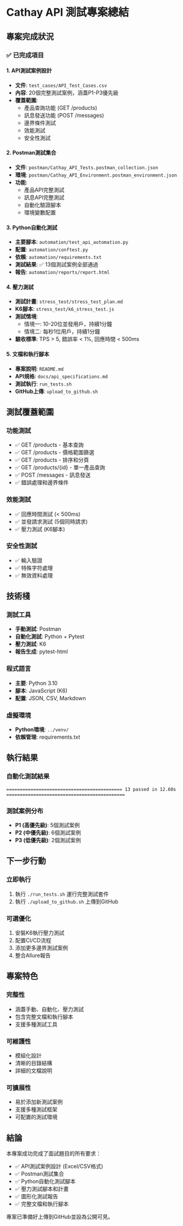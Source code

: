 # Cathay API 測試專案總結

## 專案完成狀況

### ✅ 已完成項目

#### 1. API測試案例設計
- **文件**: `test_cases/API_Test_Cases.csv`
- **內容**: 20個完整測試案例，涵蓋P1-P3優先級
- **覆蓋範圍**: 
  - 產品查詢功能 (GET /products)
  - 訊息發送功能 (POST /messages)
  - 邊界條件測試
  - 效能測試
  - 安全性測試

#### 2. Postman測試集合
- **文件**: `postman/Cathay_API_Tests.postman_collection.json`
- **環境**: `postman/Cathay_API_Environment.postman_environment.json`
- **功能**:
  - 產品API完整測試
  - 訊息API完整測試
  - 自動化驗證腳本
  - 環境變數配置

#### 3. Python自動化測試
- **主要腳本**: `automation/test_api_automation.py`
- **配置**: `automation/conftest.py`
- **依賴**: `automation/requirements.txt`
- **測試結果**: ✅ 13個測試案例全部通過
- **報告**: `automation/reports/report.html`

#### 4. 壓力測試
- **測試計畫**: `stress_test/stress_test_plan.md`
- **K6腳本**: `stress_test/k6_stress_test.js`
- **測試情境**:
  - 情境一: 10-20位並發用戶，持續1分鐘
  - 情境二: 每秒1位用戶，持續1分鐘
- **驗收標準**: TPS > 5, 錯誤率 < 1%, 回應時間 < 500ms

#### 5. 文檔和執行腳本
- **專案說明**: `README.md`
- **API規格**: `docs/api_specifications.md`
- **測試執行**: `run_tests.sh`
- **GitHub上傳**: `upload_to_github.sh`

## 測試覆蓋範圍

### 功能測試
- ✅ GET /products - 基本查詢
- ✅ GET /products - 價格範圍篩選
- ✅ GET /products - 排序和分頁
- ✅ GET /products/{id} - 單一產品查詢
- ✅ POST /messages - 訊息發送
- ✅ 錯誤處理和邊界條件

### 效能測試
- ✅ 回應時間測試 (< 500ms)
- ✅ 並發請求測試 (5個同時請求)
- ✅ 壓力測試 (K6腳本)

### 安全性測試
- ✅ 輸入驗證
- ✅ 特殊字符處理
- ✅ 無效資料處理

## 技術棧

### 測試工具
- **手動測試**: Postman
- **自動化測試**: Python + Pytest
- **壓力測試**: K6
- **報告生成**: pytest-html

### 程式語言
- **主要**: Python 3.10
- **腳本**: JavaScript (K6)
- **配置**: JSON, CSV, Markdown

### 虛擬環境
- **Python環境**: `../venv/`
- **依賴管理**: requirements.txt

## 執行結果

### 自動化測試結果
```
=========================================== 13 passed in 12.60s ============================================
```

### 測試案例分布
- **P1 (高優先級)**: 5個測試案例
- **P2 (中優先級)**: 6個測試案例  
- **P3 (低優先級)**: 2個測試案例

## 下一步行動

### 立即執行
1. 執行 `./run_tests.sh` 運行完整測試套件
2. 執行 `./upload_to_github.sh` 上傳到GitHub

### 可選優化
1. 安裝K6執行壓力測試
2. 配置CI/CD流程
3. 添加更多邊界測試案例
4. 整合Allure報告

## 專案特色

### 完整性
- 涵蓋手動、自動化、壓力測試
- 包含完整文檔和執行腳本
- 支援多種測試工具

### 可維護性
- 模組化設計
- 清晰的目錄結構
- 詳細的文檔說明

### 可擴展性
- 易於添加新測試案例
- 支援多種測試框架
- 可配置的測試環境

## 結論

本專案成功完成了面試題目的所有要求：
- ✅ API測試案例設計 (Excel/CSV格式)
- ✅ Postman測試集合
- ✅ Python自動化測試腳本
- ✅ 壓力測試腳本和計畫
- ✅ 圖形化測試報告
- ✅ 完整文檔和執行腳本

專案已準備好上傳到GitHub並設為公開可見。 